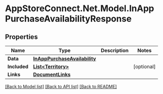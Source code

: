 # AppStoreConnect.Net.Model.InAppPurchaseAvailabilityResponse

## Properties

Name | Type | Description | Notes
------------ | ------------- | ------------- | -------------
**Data** | [**InAppPurchaseAvailability**](InAppPurchaseAvailability.md) |  | 
**Included** | [**List&lt;Territory&gt;**](Territory.md) |  | [optional] 
**Links** | [**DocumentLinks**](DocumentLinks.md) |  | 

[[Back to Model list]](../README.md#documentation-for-models) [[Back to API list]](../README.md#documentation-for-api-endpoints) [[Back to README]](../README.md)

